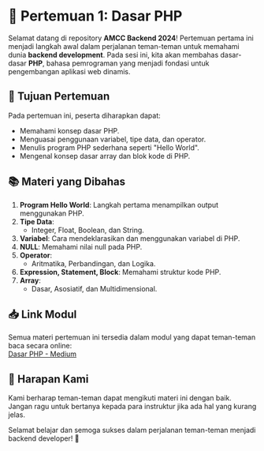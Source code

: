 # 📝 Pertemuan 1: Dasar PHP

Selamat datang di repository **AMCC Backend 2024**! Pertemuan pertama ini menjadi langkah awal dalam perjalanan teman-teman untuk memahami dunia **backend development**. Pada sesi ini, kita akan membahas dasar-dasar **PHP**, bahasa pemrograman yang menjadi fondasi untuk pengembangan aplikasi web dinamis.

## 🎯 Tujuan Pertemuan

Pada pertemuan ini, peserta diharapkan dapat:

-   Memahami konsep dasar PHP.
-   Menguasai penggunaan variabel, tipe data, dan operator.
-   Menulis program PHP sederhana seperti "Hello World".
-   Mengenal konsep dasar array dan blok kode di PHP.

## 📚 Materi yang Dibahas

1. **Program Hello World**: Langkah pertama menampilkan output menggunakan PHP.
2. **Tipe Data**:
    - Integer, Float, Boolean, dan String.
3. **Variabel**: Cara mendeklarasikan dan menggunakan variabel di PHP.
4. **NULL**: Memahami nilai null pada PHP.
5. **Operator**:
    - Aritmatika, Perbandingan, dan Logika.
6. **Expression, Statement, Block**: Memahami struktur kode PHP.
7. **Array**:
    - Dasar, Asosiatif, dan Multidimensional.

## 📥 Link Modul

Semua materi pertemuan ini tersedia dalam modul yang dapat teman-teman baca secara online:  
[Dasar PHP - Medium](https://medium.com/amcc-amikom/dasar-dasar-php-2024-langkah-awal-menuju-backend-developer-648cb402ae6c)

## 🌟 Harapan Kami

Kami berharap teman-teman dapat mengikuti materi ini dengan baik. Jangan ragu untuk bertanya kepada para instruktur jika ada hal yang kurang jelas.

Selamat belajar dan semoga sukses dalam perjalanan teman-teman menjadi backend developer! 🚀

